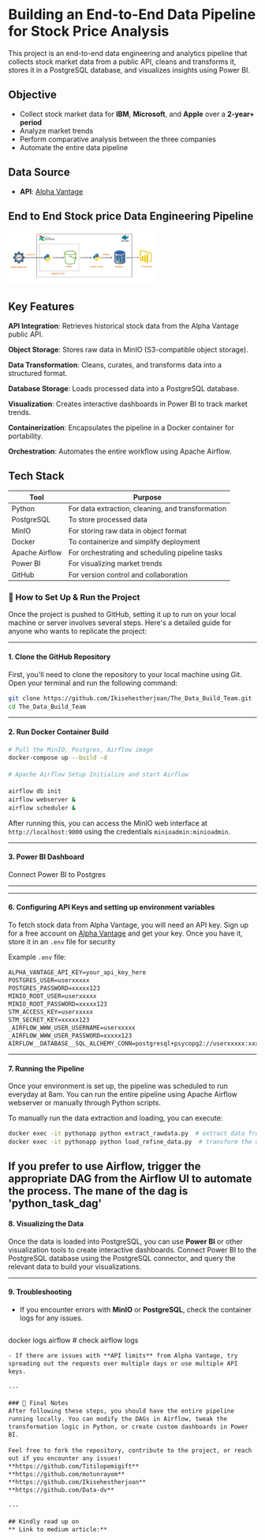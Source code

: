 # Building an End-to-End Data Pipeline for Stock Price Analysis

This project is an end-to-end data engineering and analytics pipeline that collects stock market data from a public API, cleans and transforms it, stores it in a PostgreSQL database, and visualizes insights using Power BI.

## Objective

- Collect stock market data for **IBM**, **Microsoft**, and **Apple** over a **2-year+ period**
- Analyze market trends
- Perform comparative analysis between the three companies
- Automate the entire data pipeline

## Data Source

- **API**: [Alpha Vantage](https://www.alphavantage.co)

## End to End Stock price Data Engineering Pipeline

<img
  src="https://github.com/Ikisehestherjoan/The_Data_Build_Team/blob/master/data_architecture.png"
  alt="Alt text"
  title="Optional title"
  style="display: inline-block; margin: 0 auto; max-width: 300px">

  


## Key Features
**API Integration**: Retrieves historical stock data from the Alpha Vantage public API.

**Object Storage**: Stores raw data in MinIO (S3-compatible object storage).

**Data Transformation**: Cleans, curates, and transforms data into a structured format.

**Database Storage**: Loads processed data into a PostgreSQL database.

**Visualization**: Creates interactive dashboards in Power BI to track market trends.

**Containerization**: Encapsulates the pipeline in a Docker container for portability.

**Orchestration**: Automates the entire workflow using Apache Airflow.

## Tech Stack
|Tool            | Purpose|
| ------         | -------|
| Python         | For data extraction, cleaning, and transformation|
| PostgreSQL     | To store processed data|
| MinIO          |For storing raw data in object format |
| Docker         |  To containerize and simplify deployment|
| Apache Airflow   |For orchestrating and scheduling pipeline tasks|
|Power BI        | For visualizing market trends|
|GitHub            | For version control and collaboration |



### 🚀 How to Set Up & Run the Project

Once the project is pushed to GitHub, setting it up to run on your local machine or server involves several steps. Here's a detailed guide for anyone who wants to replicate the project:

---

#### **1. Clone the GitHub Repository**
First, you'll need to clone the repository to your local machine using Git. Open your terminal and run the following command:

```bash
git clone https://github.com/Ikisehestherjoan/The_Data_Build_Team.git
cd The_Data_Build_Team
```

---


#### **2. Run Docker Container Build**

```bash
# Pull the MinIO, Postgres, Airflow image
docker-compose up --build -d

# Apache Airflow Setup Initialize and start Airflow

airflow db init
airflow webserver &
airflow scheduler &
```

After running this, you can access the MinIO web interface at `http://localhost:9000` using the credentials `minioadmin:minioadmin`.

---

#### **3. Power BI Dashboard**
Connect Power BI to Postgres

---

---

#### **6. Configuring API Keys and setting up environment variables**
To fetch stock data from Alpha Vantage, you will need an API key. Sign up for a free account on [Alpha Vantage](https://www.alphavantage.co/support/#api-key) and get your key. Once you have it, store it in an `.env` file for security

Example `.env` file:

```
ALPHA_VANTAGE_API_KEY=your_api_key_here
POSTGRES_USER=userxxxxx
POSTGRES_PASSWORD=xxxxx123
MINIO_ROOT_USER=userxxxxx
MINIO_ROOT_PASSWORD=xxxxx123
STM_ACCESS_KEY=userxxxxx
STM_SECRET_KEY=xxxxx123
_AIRFLOW_WWW_USER_USERNAME=userxxxxx
_AIRFLOW_WWW_USER_PASSWORD=xxxxx123
AIRFLOW__DATABASE__SQL_ALCHEMY_CONN=postgresql+psycopg2://userxxxxx:xxxxx123@mypostgres:5432/mydb
```

---

#### **7. Running the Pipeline**
Once your environment is set up, the pipeline was scheduled to run everyday at 8am. You can run the entire pipeline using Apache Airflow webserver or manually through Python scripts.

To manually run the data extraction and loading, you can execute:

```bash
docker exec -it pythonapp python extract_rawdata.py  # extract data from Alpha Vantage and store in MinIO
docker exec -it pythonapp python load_refine_data.py  # transform the data and Load into PostgreSQL
```

If you prefer to use Airflow, trigger the appropriate DAG from the Airflow UI to automate the process.
The mane of the dag is 'python_task_dag'
---

#### **8. Visualizing the Data**
Once the data is loaded into PostgreSQL, you can use **Power BI** or other visualization tools to create interactive dashboards. Connect Power BI to the PostgreSQL database using the PostgreSQL connector, and query the relevant data to build your visualizations.

---

#### **9. Troubleshooting**
- If you encounter errors with **MinIO** or **PostgreSQL**, check the container logs for any issues.
  ```bash
docker logs airflow  # check airflow logs 

```
- If there are issues with **API limits** from Alpha Vantage, try spreading out the requests over multiple days or use multiple API keys.

---

### 🔄 Final Notes
After following these steps, you should have the entire pipeline running locally. You can modify the DAGs in Airflow, tweak the transformation logic in Python, or create custom dashboards in Power BI.

Feel free to fork the repository, contribute to the project, or reach out if you encounter any issues!
**https://github.com/Titilopemigift**
**https://github.com/motunrayom**
**https://github.com/Ikisehestherjoan**
**https://github.com/Data-dv**

---

## Kindly read up on 
** Link to medium article:**
